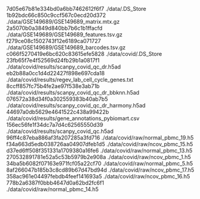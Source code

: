 7d05e67b81e334bd0a6bb7462612f6f7  ./data/.DS_Store
1b92bdc66c850c9ccf567c0ecd20d372  ./data/GSE149689/GSE149689_matrix.mtx.gz
2a5070b0a3849d840bb7b6c1b1ffacfd  ./data/GSE149689/GSE149689_features.tsv.gz
f279ce08c1502743f12e6189ca071727  ./data/GSE149689/GSE149689_barcodes.tsv.gz
c066f5270419e6bc620c83615efe5828  ./data/covid/.DS_Store
23fb65f7e4f52569d24fb29b1a0817f1  ./data/covid/results/scanpy_covid_qc_dr.h5ad
eb2b88a0cc1d4d22427f898e697cda18  ./data/covid/results/regev_lab_cell_cycle_genes.txt
8ccff857fc75b4fe2ae97f538e3ab71b  ./data/covid/results/scanpy_covid_qc_dr_bbknn.h5ad
076572a38d34f0a302559383b40ab7b5  ./data/covid/results/scanpy_covid_qc_dr_harmony.h5ad
44697a0db5629e4641522c438a99422b  ./data/covid/results/gene_annotations_pybiomart.csv
156ec56fe1f34dc7a7d4c62565550d39  ./data/covid/results/scanpy_covid_qc.h5ad
96ff4c87eba886af3fa207285a3fd716  ./data/covid/raw/normal_pbmc_19.h5
f34a663d5edb038726aa04907dfeb1d5  ./data/covid/raw/ncov_pbmc_15.h5
d37ed6ff508f351331a1709380a16fe6  ./data/covid/raw/normal_pbmc_13.h5
270532891781e52a5c53b5979b2e908a  ./data/covid/raw/ncov_pbmc_1.h5
34ba5b6082f07163e971fcf05a22cf70  ./data/covid/raw/normal_pbmc_5.h5
8af266047b185b3c8cd89b67d47bd94d  ./data/covid/raw/ncov_pbmc_17.h5
358ac961e04497febdb4feef141693a5  ./data/covid/raw/ncov_pbmc_16.h5
778b2a6387f0bbb4647d0a62bd2fc6f1  ./data/covid/raw/normal_pbmc_14.h5

